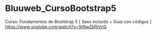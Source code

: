# Bluuweb_CursoBootstrap5
Curso: Fundamentos de Bootstrap 5 [ Sass incluido + Guía con códigos ] https://www.youtube.com/watch?v=1kNwZbRiVcQ
